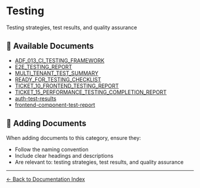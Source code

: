 # Testing

Testing strategies, test results, and quality assurance

## 📄 Available Documents

- [ADF_013_CI_TESTING_FRAMEWORK](./ADF_013_CI_TESTING_FRAMEWORK.md)
- [E2E_TESTING_REPORT](./E2E_TESTING_REPORT.md)
- [MULTI_TENANT_TEST_SUMMARY](./MULTI_TENANT_TEST_SUMMARY.md)
- [READY_FOR_TESTING_CHECKLIST](./READY_FOR_TESTING_CHECKLIST.md)
- [TICKET_10_FRONTEND_TESTING_REPORT](./TICKET_10_FRONTEND_TESTING_REPORT.md)
- [TICKET_15_PERFORMANCE_TESTING_COMPLETION_REPORT](./TICKET_15_PERFORMANCE_TESTING_COMPLETION_REPORT.md)
- [auth-test-results](./auth-test-results.md)
- [frontend-component-test-report](./frontend-component-test-report.md)

## 📝 Adding Documents

When adding documents to this category, ensure they:
- Follow the naming convention
- Include clear headings and descriptions
- Are relevant to: testing strategies, test results, and quality assurance

---

[← Back to Documentation Index](../README.md)
